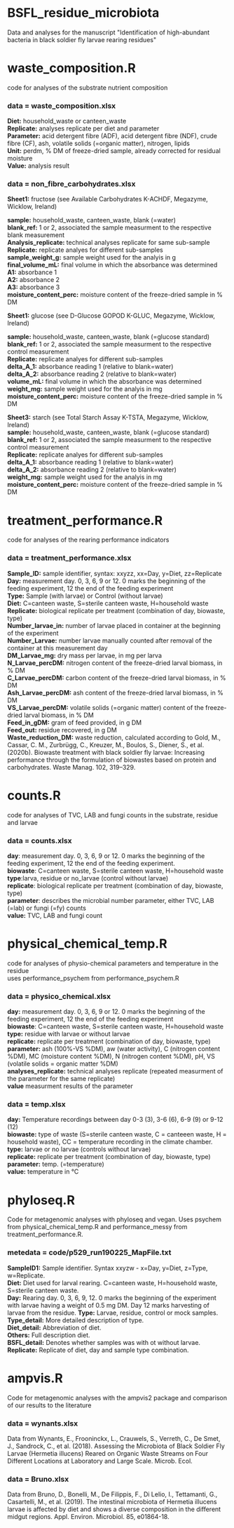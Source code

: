 # BSFL_residue_microbiota
Data and analyses for the manuscript "Identification of high-abundant bacteria in black soldier fly larvae rearing residues"

# waste_composition.R
code for analyses of the substrate nutrient composition

### data = waste_composition.xlsx

**Diet:** household_waste or canteen_waste  
**Replicate:** analyses replicate per diet and parameter  
**Parameter:** acid detergent fibre (ADF), acid detergent fibre (NDF), crude fibre (CF), ash, volatile solids (=organic matter), nitrogen, lipids  
**Unit:** perdm, % DM of freeze-dried sample, already corrected for residual moisture  
**Value:** analysis result

### data = non_fibre_carbohydrates.xlsx

**Sheet1:** fructose (see Available Carbohydrates K-ACHDF, Megazyme, Wicklow, Ireland)

**sample:** household_waste, canteen_waste, blank (=water)  
**blank_ref:** 1 or 2, associated the sample measurment to the respective blank measurement  
**Analysis_replicate:** technical analyses replicate for same sub-sample  
**Replicate:** replicate analyes for different sub-samples  
**sample_weight_g:** sample weight used for the analyis in g  
**final_volume_mL:** final volume in which the absorbance was determined  
**A1:** absorbance 1  
**A2:** absorbance 2  
**A3:** absorbance 3  
**moisture_content_perc:** moisture content of the freeze-dried sample in % DM

**Sheet1:** glucose (see D-Glucose GOPOD K-GLUC, Megazyme, Wicklow, Ireland)

**sample:** household_waste, canteen_waste, blank (=glucose standard) 
**blank_ref:** 1 or 2, associated the sample measurment to the respective control measurement  
**Replicate:** replicate analyes for different sub-samples  
**delta_A_1:** absorbance reading 1 (relative to blank=water)  
**delta_A_2:** absorbance reading 2 (relative to blank=water)  
**volume_mL:** final volume in which the absorbance was determined  
**weight_mg:** sample weight used for the analyis in mg  
**moisture_content_perc:** moisture content of the freeze-dried sample in % DM

**Sheet3:** starch (see Total Starch Assay K-TSTA, Megazyme, Wicklow, Ireland)  
**sample:** household_waste, canteen_waste, blank (=glucose standard)  
**blank_ref:** 1 or 2, associated the sample measurment to the respective control measurement  
**Replicate:** replicate analyes for different sub-samples  
**delta_A_1:** absorbance reading 1 (relative to blank=water)  
**delta_A_2:** absorbance reading 2 (relative to blank=water)  
**weight_mg:** sample weight used for the analyis in mg  
**moisture_content_perc:** moisture content of the freeze-dried sample in % DM
  
# treatment_performance.R
code for analyses of the rearing performance indicators

### data = treatment_performance.xlsx

**Sample_ID:** sample identifier, syntax: xxyzz, xx=Day, y=Diet, zz=Replicate
**Day:** measurement day. 0, 3, 6, 9 or 12. 0 marks the beginning of the feeding experiment, 12 the end of the feeding experiment   
**Type:** Sample (with larvae) or Control (without larvae)  
**Diet:** C=canteen waste, S=sterile canteen waste, H=household waste  
**Replicate:** biological replicate per treatment (combination of day, biowaste, type)  
**Number_larvae_in:** number of larvae placed in container at the beginning of the experiment  
**Number_Larvae:** number larvae manually counted after removal of the container at this measurement day   
**DM_Larvae_mg:** dry mass per larvae, in mg per larva    
**N_Larvae_percDM:** nitrogen content of the freeze-dried larval biomass, in % DM  
**C_Larvae_percDM:** carbon content of the freeze-dried larval biomass, in % DM  
**Ash_Larvae_percDM:** ash content of the freeze-dried larval biomass, in % DM  
**VS_Larvae_percDM:** volatile solids (=organic matter) content of the freeze-dried larval biomass, in % DM  
**Feed_in_gDM:** gram of feed provided, in g DM  
**Feed_out:** residue recovered, in g DM  
**Waste_reduction_DM:** waste reduction, calculated according to Gold, M., Cassar, C. M., Zurbrügg, C., Kreuzer, M., Boulos, S., Diener, S., et al. (2020b). Biowaste treatment with black soldier fly larvae: Increasing performance through the formulation of biowastes based on protein and carbohydrates. Waste Manag. 102, 319–329.  

# counts.R
code for analyses of TVC, LAB and fungi counts in the substrate, residue and larvae

### data = counts.xlsx

**day**: measurement day. 0, 3, 6, 9 or 12. 0 marks the beginning of the feeding experiment, 12 the end of the feeding experiment.  
**biowaste**: C=canteen waste, S=sterile canteen waste, H=household waste  
**type**:larva, residue or no_larvae (control without larvae)  
**replicate**: biological replicate per treatment (combination of day, biowaste, type)  
**parameter**: describes the microbial number parameter, either TVC, LAB (=lab) or fungi (=fy) counts  
**value:** TVC, LAB and fungi count  

# physical_chemical_temp.R
code for analyses of physio-chemical parameters and temperature in the residue  
uses performance_psychem from performance_psychem.R

### data = physico_chemical.xlsx

**day:** measurement day. 0, 3, 6, 9 or 12. 0 marks the beginning of the feeding experiment, 12 the end of the feeding experiment     
**biowaste**: C=canteen waste, S=sterile canteen waste, H=household waste   
**type:** residue with larvae or without larvae  
**replicate:**  replicate per treatment (combination of day, biowaste, type)  
**parameter:** ash (100%-VS %DM), aw (water activity), C (nitrogen content %DM), MC (moisture content %DM), N (nitrogen content %DM), pH, VS (volatile solids = organic matter %DM)  
**analyses_replicate:** technical analyses replicate (repeated measurment of the parameter for the same replicate)  
**value** measurment results of the parameter  

### data = temp.xlsx

**day:** Temperature recordings between day 0-3 (3), 3-6 (6), 6-9 (9) or 9-12 (12)  
**biowaste:** type of waste (S=sterile canteen waste, C = canteeen waste, H = household waste), CC = temperature recording
in the climate chamber.  
**type:** larvae or no larvae (controls without larvae)  
**replicate:** replicate per treatment (combination of day, biowaste, type)  
**parameter:** temp. (=temperature)  
**value:** temperature in °C  

# phyloseq.R
Code for metagenomic analyses with phyloseq and vegan. Uses psychem from physical_chemical_temp.R and performance_messy from treatment_performance.R.

### metedata = code/p529_run190225_MapFile.txt

**SampleID1:** Sample identifier. Syntax xxyzw - x=Day, y=Diet, z=Type, w=Replicate.  
**Diet:**  Diet used for larval rearing. C=canteen waste, H=household waste, S=sterile canteen waste.  
**Day:** Rearing day. 0, 3, 6, 9, 12. 0 marks the beginning of the experiment with larvae having a weight of 0.5 mg DM. Day 12 marks harvesting of larvae from the residue.
**Type:**  Larvae, residue, control or mock samples.  
**Type_detail:**  More detailed description of type.  
**Diet_detail:** Abbreviation of diet.  
**Others:** Full description diet.  
**BSFL_detail:** Denotes whether samples was with ot without larvae.  
**Replicate:** Replicate of diet, day and sample type combination.  
  
# ampvis.R
Code for metagenomic analyses with the ampvis2 package and comparison of our results to the literature

### data = wynants.xlsx
Data from Wynants, E., Frooninckx, L., Crauwels, S., Verreth, C., De Smet, J., Sandrock, C., et al. (2018). Assessing the Microbiota of Black Soldier Fly Larvae (Hermetia illucens) Reared on Organic Waste Streams on Four Different Locations at Laboratory and Large Scale. Microb. Ecol. 

### data = Bruno.xlsx
Data from Bruno, D., Bonelli, M., De Filippis, F., Di Lelio, I., Tettamanti, G., Casartelli, M., et al. (2019). The intestinal microbiota of Hermetia illucens larvae is affected by diet and shows a diverse composition in the different midgut regions. Appl. Environ. Microbiol. 85, e01864-18. 
